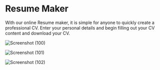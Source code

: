 # Resume Maker

With our online Resume maker, it is simple for anyone to quickly create a professional CV. Enter your personal details and begin filling out your CV content and download your CV.

![Screenshot (100)](https://user-images.githubusercontent.com/92677342/165117667-e259912c-7b97-49e0-adf8-e6dcd66533a2.png)

![Screenshot (101)](https://user-images.githubusercontent.com/92677342/165118215-67bbf691-52d9-4b38-a779-2b2e910905e1.png)

![Screenshot (102)](https://user-images.githubusercontent.com/92677342/165118246-f7e1d6ed-69ae-497c-b418-075c5d5a2b19.png)
